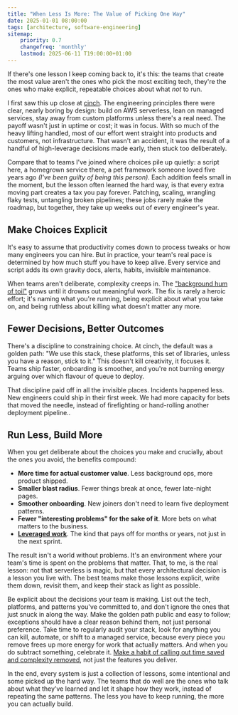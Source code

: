 ```yaml
---
title: "When Less Is More: The Value of Picking One Way"
date: 2025-01-01 08:00:00
tags: [architecture, software-engineering]
sitemap:
    priority: 0.7
    changefreq: 'monthly'
    lastmod: 2025-06-11 T19:00:00+01:00
---
```


If there's one lesson I keep coming back to, it's this: the teams that create the most value aren't the ones who pick the most exciting tech, they're the ones who make explicit, repeatable choices about what *not* to run.

I first saw this up close at [cinch](/stuff-learned-at-cinch). The engineering principles there were clear, nearly boring by design: build on AWS serverless, lean on managed services, stay away from custom platforms unless there's a real need. The payoff wasn't just in uptime or cost; it was in focus. With so much of the heavy lifting handled, most of our effort went straight into products and customers, not infrastructure. That wasn't an accident, it was the result of a handful of high-leverage decisions made early, then stuck too deliberately.

Compare that to teams I've joined where choices pile up quietly: a script here, a homegrown service there, a pet framework someone loved five years ago _(I've been guilty of being this person)_. Each addition feels small in the moment, but the lesson often learned the hard way, is that every extra moving part creates a tax you pay forever. Patching, scaling, wrangling flaky tests, untangling broken pipelines; these jobs rarely make the roadmap, but together, they take up weeks out of every engineer's year.

## Make Choices Explicit

It's easy to assume that productivity comes down to process tweaks or how many engineers you can hire. But in practice, your team's real pace is determined by how much stuff you have to keep alive. Every service and script adds its own gravity docs, alerts, habits, invisible maintenance.

When teams aren't deliberate, complexity creeps in. The ["background hum of toil"](/engineering-toil) grows until it drowns out meaningful work. The fix is rarely a heroic effort; it's naming what you're running, being explicit about what you take on, and being ruthless about killing what doesn't matter any more.

## Fewer Decisions, Better Outcomes

There's a discipline to constraining choice. At cinch, the default was a golden path: "We use this stack, these platforms, this set of libraries, unless you have a reason, stick to it." This doesn't kill creativity, it focuses it. Teams ship faster, onboarding is smoother, and you're not burning energy arguing over which flavour of queue to deploy.

That discipline paid off in all the invisible places. Incidents happened less. New engineers could ship in their first week. We had more capacity for bets that moved the needle, instead of firefighting or hand-rolling another deployment pipeline..

## Run Less, Build More

When you get deliberate about the choices you make and crucially, about the ones you avoid, the benefits compound:

- **More time for actual customer value**. Less background ops, more product shipped.
- **Smaller blast radius**. Fewer things break at once, fewer late-night pages.
- **Smoother onboarding**. New joiners don't need to learn five deployment patterns.
- **Fewer "interesting problems" for the sake of it**. More bets on what matters to the business.
- **[Leveraged work](/doing-leveraged-work)**. The kind that pays off for months or years, not just in the next sprint.

The result isn't a world without problems. It's an environment where your team's time is spent on the problems that matter. That, to me, is the real lesson: not that serverless is magic, but that every architectural decision is a lesson you live with. The best teams make those lessons explicit, write them down, revisit them, and keep their stack as light as possible.

Be explicit about the decisions your team is making. List out the tech, platforms, and patterns you've committed to, and don't ignore the ones that just snuck in along the way. Make the golden path public and easy to follow; exceptions should have a clear reason behind them, not just personal preference. Take time to regularly audit your stack, look for anything you can kill, automate, or shift to a managed service, because every piece you remove frees up more energy for work that actually matters. And when you do subtract something, celebrate it. [Make a habit of calling out time saved and complexity removed](/culture-follows-incentives), not just the features you deliver.

In the end, every system is just a collection of lessons, some intentional and some picked up the hard way. The teams that do well are the ones who talk about what they’ve learned and let it shape how they work, instead of repeating the same patterns. The less you have to keep running, the more you can actually build.
